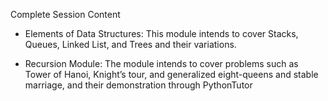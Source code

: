Complete Session Content

*	Elements of Data Structures: 
This module intends to cover Stacks, Queues, Linked List, and Trees and their variations.


*	Recursion Module: 
The module intends to cover problems such as Tower of Hanoi, Knight’s tour, and generalized eight-queens and stable marriage, and their demonstration through PythonTutor
